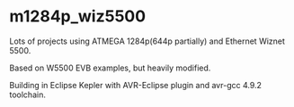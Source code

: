# m1284p_wiz5500

Lots of projects using ATMEGA 1284p(644p partially) and Ethernet Wiznet 5500.

Based on W5500 EVB examples, but heavily modified.

Building in Eclipse Kepler with AVR-Eclipse plugin and avr-gcc 4.9.2 toolchain.
